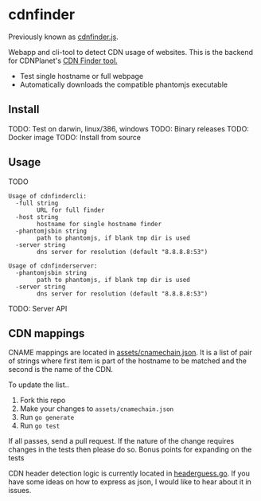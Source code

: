 # cdnfinder

Previously known as [cdnfinder.js](https://github.com/sajal/cdnfinder.js).

Webapp and cli-tool to detect CDN usage of websites. This is the backend for CDNPlanet's [CDN Finder tool.](http://www.cdnplanet.com/tools/cdnfinder/)

- Test single hostname or full webpage
- Automatically downloads the compatible phantomjs executable

## Install

TODO: Test on darwin, linux/386, windows
TODO: Binary releases
TODO: Docker image
TODO: Install from source

## Usage

TODO

````
Usage of cdnfindercli:
  -full string
    	URL for full finder
  -host string
    	hostname for single hostname finder
  -phantomjsbin string
    	path to phantomjs, if blank tmp dir is used
  -server string
    	dns server for resolution (default "8.8.8.8:53")
````

````
Usage of cdnfinderserver:
  -phantomjsbin string
    	path to phantomjs, if blank tmp dir is used
  -server string
    	dns server for resolution (default "8.8.8.8:53")

````

TODO: Server API

## CDN mappings

CNAME mappings are located in [assets/cnamechain.json](assets/cnamechain.json). It is a list of pair of strings where first item is part of the hostname to be matched and the second is the name of the CDN.

To update the list..

1. Fork this repo
2. Make your changes to `assets/cnamechain.json`
3. Run `go generate`
4. Run `go test`

If all passes, send a pull request. If the nature of the change requires changes in the tests then please do so. Bonus points for expanding on the tests

CDN header detection logic is currently located in [headerguess.go](headerguess.go). If you have some ideas on how to express as json, I would like to hear about it in issues.
